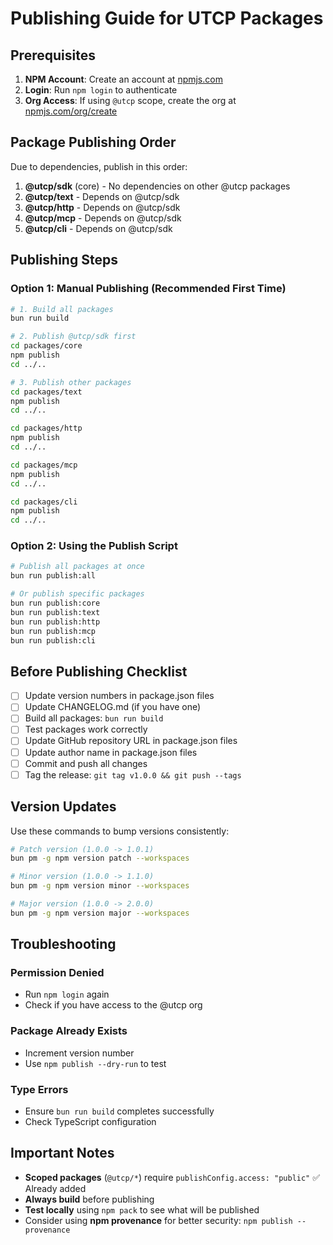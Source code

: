 # Publishing Guide for UTCP Packages

## Prerequisites

1. **NPM Account**: Create an account at [npmjs.com](https://npmjs.com)
2. **Login**: Run `npm login` to authenticate
3. **Org Access**: If using `@utcp` scope, create the org at [npmjs.com/org/create](https://www.npmjs.com/org/create)

## Package Publishing Order

Due to dependencies, publish in this order:

1. **@utcp/sdk** (core) - No dependencies on other @utcp packages
2. **@utcp/text** - Depends on @utcp/sdk
3. **@utcp/http** - Depends on @utcp/sdk
4. **@utcp/mcp** - Depends on @utcp/sdk
5. **@utcp/cli** - Depends on @utcp/sdk

## Publishing Steps

### Option 1: Manual Publishing (Recommended First Time)

```bash
# 1. Build all packages
bun run build

# 2. Publish @utcp/sdk first
cd packages/core
npm publish
cd ../..

# 3. Publish other packages
cd packages/text
npm publish
cd ../..

cd packages/http
npm publish
cd ../..

cd packages/mcp
npm publish
cd ../..

cd packages/cli
npm publish
cd ../..
```

### Option 2: Using the Publish Script

```bash
# Publish all packages at once
bun run publish:all

# Or publish specific packages
bun run publish:core
bun run publish:text
bun run publish:http
bun run publish:mcp
bun run publish:cli
```

## Before Publishing Checklist

- [ ] Update version numbers in package.json files
- [ ] Update CHANGELOG.md (if you have one)
- [ ] Build all packages: `bun run build`
- [ ] Test packages work correctly
- [ ] Update GitHub repository URL in package.json files
- [ ] Update author name in package.json files
- [ ] Commit and push all changes
- [ ] Tag the release: `git tag v1.0.0 && git push --tags`

## Version Updates

Use these commands to bump versions consistently:

```bash
# Patch version (1.0.0 -> 1.0.1)
bun pm -g npm version patch --workspaces

# Minor version (1.0.0 -> 1.1.0)
bun pm -g npm version minor --workspaces

# Major version (1.0.0 -> 2.0.0)
bun pm -g npm version major --workspaces
```

## Troubleshooting

### Permission Denied
- Run `npm login` again
- Check if you have access to the @utcp org

### Package Already Exists
- Increment version number
- Use `npm publish --dry-run` to test

### Type Errors
- Ensure `bun run build` completes successfully
- Check TypeScript configuration

## Important Notes

- **Scoped packages** (`@utcp/*`) require `publishConfig.access: "public"` ✅ Already added
- **Always build** before publishing
- **Test locally** using `npm pack` to see what will be published
- Consider using **npm provenance** for better security: `npm publish --provenance`
